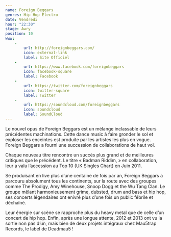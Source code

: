 ```yaml
---
name: Foreign Beggars
genres: Hip Hop Electro
date: Vendredi
hour: "22:30"
stage: Awry
position: 10
www:
    -
        url: http://foreignbeggars.com/
        icon: external-link
        label: Site Officiel
    -
        url: https://www.facebook.com/foreignbeggars
        icon: facebook-square
        label: Facebook
    -
        url: https://twitter.com/foreignbeggars
        icon: twitter-square
        label: Twitter
    -
        url: https://soundcloud.com/foreignbeggars
        icon: soundcloud
        label: SoundCloud
---
```


Le nouvel opus de Foreign Beggars est un mélange inclassable de leurs précédentes machinations. Cette dance music à faire gronder le sol et exploser les enceintes est produite par les artistes les plus en vogue. Foreign Beggars a fourni une succession de collaborations de haut vol.

Chaque nouveau titre rencontre un succès plus grand et de meilleures critiques que le précédent. Le titre « Badman Riddim, » en collaboration, leur a valu l’accession au Top 10 (UK Singles Chart) en Juin 2011.

Se produisant en live plus d’une centaine de fois par an, Foreign Beggars a parcouru absolument tous les continents, sur la route avec des groupes comme The Prodigy, Amy Winehouse, Snoop Dogg et the Wu Tang Clan. Le groupe mêlant harmonieusement grime, dubsted, drum and bass et hip hop, ses concerts légendaires ont enivré plus d’une fois un public fébrile et déchaîné.

Leur énergie sur scène se rapproche plus du heavy metal que de celle d’un concert de hip hop. Enfin, après une longue attente, 2012 et 2013 ont vu la sortie non pas d’un, mais bien de deux projets intégraux chez Mau5trap Records,
le label de Deadmau5 !
